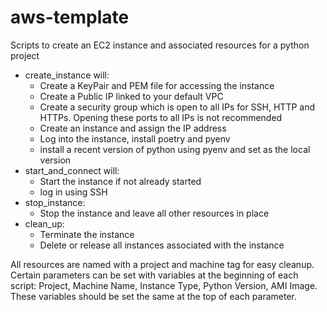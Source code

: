 # aws-template
Scripts to create an EC2 instance and associated resources for a python project

* create_instance will:
  * Create a KeyPair and PEM file for accessing the instance
  * Create a Public IP linked to your default VPC
  * Create a security group which is open to all IPs for SSH, HTTP and HTTPs. Opening these ports to all IPs is not recommended
  * Create an instance and assign the IP address
  * Log into the instance, install poetry and pyenv
  * install a recent version of python using pyenv and set as the local version
* start_and_connect will:
  * Start the instance if not already started
  * log in using SSH
* stop_instance:
  * Stop the instance and leave all other resources in place
* clean_up:
  * Terminate the instance
  * Delete or release all instances associated with the instance
  
All resources are named with a project and machine tag for easy cleanup. Certain parameters 
can be set with variables at the beginning of each script: Project, Machine Name, 
Instance Type, Python Version, AMI Image. These variables should be set the same at the
top of each parameter.
